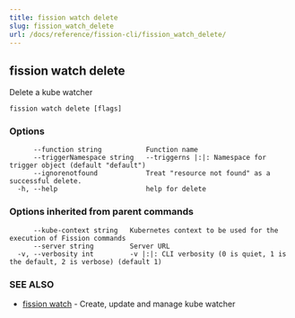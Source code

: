 ```yaml
---
title: fission watch delete
slug: fission_watch_delete
url: /docs/reference/fission-cli/fission_watch_delete/
---
```

## fission watch delete

Delete a kube watcher

```
fission watch delete [flags]
```

### Options

```
      --function string           Function name
      --triggerNamespace string   --triggerns |:|: Namespace for trigger object (default "default")
      --ignorenotfound            Treat "resource not found" as a successful delete.
  -h, --help                      help for delete
```

### Options inherited from parent commands

```
      --kube-context string   Kubernetes context to be used for the execution of Fission commands
      --server string         Server URL
  -v, --verbosity int         -v |:|: CLI verbosity (0 is quiet, 1 is the default, 2 is verbose) (default 1)
```

### SEE ALSO

* [fission watch](/docs/reference/fission-cli/fission_watch/)	 - Create, update and manage kube watcher


